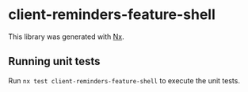 # client-reminders-feature-shell

This library was generated with [Nx](https://nx.dev).

## Running unit tests

Run `nx test client-reminders-feature-shell` to execute the unit tests.
